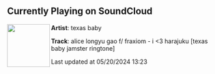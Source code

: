 ## Currently Playing on SoundCloud

[<img align="left" width="100" src="https://i1.sndcdn.com/artworks-m2qbXFafnSkZhFYx-zrozQA-t500x500.jpg">](https://soundcloud.com/countrynxc/i-luv-harajuku-texas-baby-remix)

**Artist**: texas baby 

**Track**: alice longyu gao f/ fraxiom - i <3 harajuku [texas baby jamster ringtone]

Last updated at 05/20/2024 13:23
